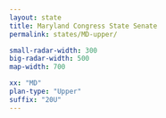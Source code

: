 ```yaml
---
layout: state
title: Maryland Congress State Senate
permalink: states/MD-upper/

small-radar-width: 300
big-radar-width: 500
map-width: 700

xx: "MD"
plan-type: "Upper"
suffix: "20U"
---
```


